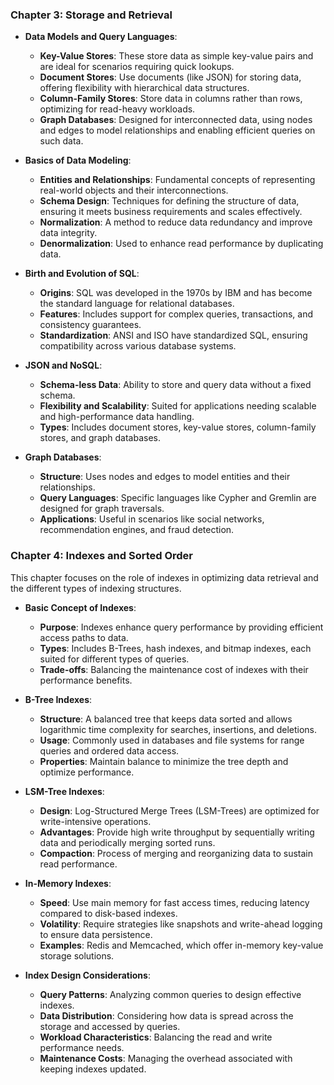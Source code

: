 ### Chapter 3: Storage and Retrieval

- **Data Models and Query Languages**:
  - **Key-Value Stores**: These store data as simple key-value pairs and are ideal for scenarios requiring quick lookups.
  - **Document Stores**: Use documents (like JSON) for storing data, offering flexibility with hierarchical data structures.
  - **Column-Family Stores**: Store data in columns rather than rows, optimizing for read-heavy workloads.
  - **Graph Databases**: Designed for interconnected data, using nodes and edges to model relationships and enabling efficient queries on such data.

- **Basics of Data Modeling**:
  - **Entities and Relationships**: Fundamental concepts of representing real-world objects and their interconnections.
  - **Schema Design**: Techniques for defining the structure of data, ensuring it meets business requirements and scales effectively.
  - **Normalization**: A method to reduce data redundancy and improve data integrity.
  - **Denormalization**: Used to enhance read performance by duplicating data.

- **Birth and Evolution of SQL**:
  - **Origins**: SQL was developed in the 1970s by IBM and has become the standard language for relational databases.
  - **Features**: Includes support for complex queries, transactions, and consistency guarantees.
  - **Standardization**: ANSI and ISO have standardized SQL, ensuring compatibility across various database systems.

- **JSON and NoSQL**:
  - **Schema-less Data**: Ability to store and query data without a fixed schema.
  - **Flexibility and Scalability**: Suited for applications needing scalable and high-performance data handling.
  - **Types**: Includes document stores, key-value stores, column-family stores, and graph databases.

- **Graph Databases**:
  - **Structure**: Uses nodes and edges to model entities and their relationships.
  - **Query Languages**: Specific languages like Cypher and Gremlin are designed for graph traversals.
  - **Applications**: Useful in scenarios like social networks, recommendation engines, and fraud detection.

### Chapter 4: Indexes and Sorted Order
This chapter focuses on the role of indexes in optimizing data retrieval and the different types of indexing structures.

- **Basic Concept of Indexes**:
  - **Purpose**: Indexes enhance query performance by providing efficient access paths to data.
  - **Types**: Includes B-Trees, hash indexes, and bitmap indexes, each suited for different types of queries.
  - **Trade-offs**: Balancing the maintenance cost of indexes with their performance benefits.

- **B-Tree Indexes**:
  - **Structure**: A balanced tree that keeps data sorted and allows logarithmic time complexity for searches, insertions, and deletions.
  - **Usage**: Commonly used in databases and file systems for range queries and ordered data access.
  - **Properties**: Maintain balance to minimize the tree depth and optimize performance.

- **LSM-Tree Indexes**:
  - **Design**: Log-Structured Merge Trees (LSM-Trees) are optimized for write-intensive operations.
  - **Advantages**: Provide high write throughput by sequentially writing data and periodically merging sorted runs.
  - **Compaction**: Process of merging and reorganizing data to sustain read performance.

- **In-Memory Indexes**:
  - **Speed**: Use main memory for fast access times, reducing latency compared to disk-based indexes.
  - **Volatility**: Require strategies like snapshots and write-ahead logging to ensure data persistence.
  - **Examples**: Redis and Memcached, which offer in-memory key-value storage solutions.

- **Index Design Considerations**:
  - **Query Patterns**: Analyzing common queries to design effective indexes.
  - **Data Distribution**: Considering how data is spread across the storage and accessed by queries.
  - **Workload Characteristics**: Balancing the read and write performance needs.
  - **Maintenance Costs**: Managing the overhead associated with keeping indexes updated.
